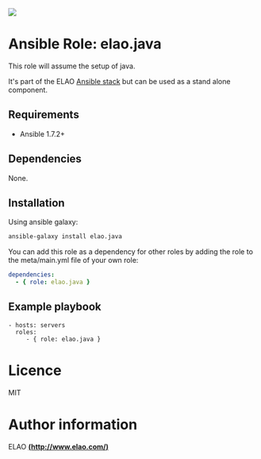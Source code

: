 <img src="http://www.elao.com/images/corpo/logo_red_small.png"/>

# Ansible Role: elao.java

This role will assume the setup of java.

It's part of the ELAO [Ansible stack](http://ansible.elao.com) but can be used as a stand alone component.

## Requirements

- Ansible 1.7.2+

## Dependencies

None.

## Installation

Using ansible galaxy:

```bash
ansible-galaxy install elao.java
```
You can add this role as a dependency for other roles by adding the role to the meta/main.yml file of your own role:

```yaml
dependencies:
  - { role: elao.java }
```

## Example playbook

    - hosts: servers
      roles:
         - { role: elao.java }

# Licence

MIT

# Author information

ELAO [**(http://www.elao.com/)**](http://www.elao.com)
